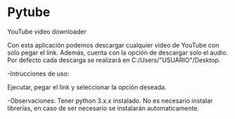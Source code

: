 # Pytube
YouTube video downloader

Con esta aplicación podemos descargar cualquier video de YouTube con solo pegar el link. Además, cuenta con la opción de descargar solo el audio.
Por defecto cada descarga se realizará en C:/Users/"USUARIO"/Desktop.

-Intrucciones de uso:

Ejecutar, pegar el link y seleccionar la opción deseada.

-Observaciones:
Tener python 3.x.x instalado. No es necesario instalar librerías, en caso de ser necesario se instalarán automaticamente.

